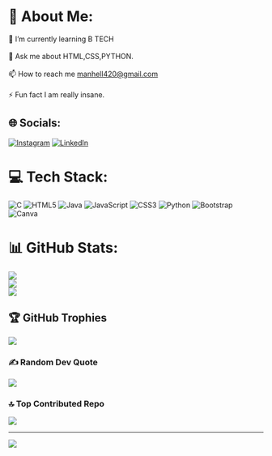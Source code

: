 # 💫 About Me:
🌱 I’m currently learning B TECH<br><br>💬 Ask me about HTML,CSS,PYTHON.<br><br>📫 How to reach me manhell420@gmail.com<br><br>⚡ Fun fact I am really insane.<br>


## 🌐 Socials:
[![Instagram](https://img.shields.io/badge/Instagram-%23E4405F.svg?logo=Instagram&logoColor=white)](https://instagram.com/iyan.devop) [![LinkedIn](https://img.shields.io/badge/LinkedIn-%230077B5.svg?logo=linkedin&logoColor=white)](https://linkedin.com/in/mohammedayaanurrahman) 

# 💻 Tech Stack:
![C](https://img.shields.io/badge/c-%2300599C.svg?style=flat&logo=c&logoColor=white) ![HTML5](https://img.shields.io/badge/html5-%23E34F26.svg?style=flat&logo=html5&logoColor=white) ![Java](https://img.shields.io/badge/java-%23ED8B00.svg?style=flat&logo=openjdk&logoColor=white) ![JavaScript](https://img.shields.io/badge/javascript-%23323330.svg?style=flat&logo=javascript&logoColor=%23F7DF1E) ![CSS3](https://img.shields.io/badge/css3-%231572B6.svg?style=flat&logo=css3&logoColor=white) ![Python](https://img.shields.io/badge/python-3670A0?style=flat&logo=python&logoColor=ffdd54) ![Bootstrap](https://img.shields.io/badge/bootstrap-%238511FA.svg?style=flat&logo=bootstrap&logoColor=white) ![Canva](https://img.shields.io/badge/Canva-%2300C4CC.svg?style=flat&logo=Canva&logoColor=white)
# 📊 GitHub Stats:
![](https://github-readme-stats.vercel.app/api?username=AYAAN9618&theme=dark&hide_border=true&include_all_commits=false&count_private=false)<br/>
![](https://github-readme-streak-stats.herokuapp.com/?user=AYAAN9618&theme=dark&hide_border=true)<br/>
![](https://github-readme-stats.vercel.app/api/top-langs/?username=AYAAN9618&theme=dark&hide_border=true&include_all_commits=false&count_private=false&layout=compact)

## 🏆 GitHub Trophies
![](https://github-profile-trophy.vercel.app/?username=AYAAN9618&theme=onedark&no-frame=true&no-bg=true&margin-w=4)

### ✍️ Random Dev Quote
![](https://quotes-github-readme.vercel.app/api?type=horizontal&theme=gruvbox)

### 🔝 Top Contributed Repo
![](https://github-contributor-stats.vercel.app/api?username=AYAAN9618&limit=5&theme=dark&combine_all_yearly_contributions=true)

---
[![](https://visitcount.itsvg.in/api?id=AYAAN9618&icon=2&color=1)](https://visitcount.itsvg.in)

<!-- Proudly created with GPRM ( https://gprm.itsvg.in ) -->

